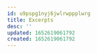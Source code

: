 ```yaml
---
id: u9pspg1nyj6jwlrwppplwrg
title: Excerpts
desc: ''
updated: 1652619061792
created: 1652619061792
---
```


